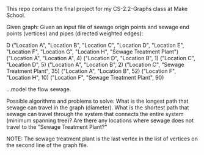 This repo contains the final project for my CS-2.2-Graphs class at Make School.

Given graph:
Given an input file of sewage origin points and sewage end points (vertices) and pipes (directed weighted edges):

D
("Location A", "Location B", "Location C", "Location D", "Location E", "Location F", "Location G", "Location H", "Sewage Treatment Plant")
("Location A", "Location A", 4)
("Location D", "Location B", 1)
("Location C", "Location D", 5)
("Location A", "Location B", 2)
("Location C", "Sewage Treatment Plant", 35)
("Location A", "Location B", 52)
("Location F", "Location H", 10)
("Location F", "Sewage Treatment Plant", 90)

...model the flow sewage.

Possible algorithms and problems to solve:
What is the longest path that sewage can travel in the graph (diameter).
What is the shortest path that sewage can travel through the system that connects the entire system (minimum spanning tree)?
Are there any locations where sewage does not travel to the "Sewage Treatment Plant?"

NOTE: The sewage treatment plant is the last vertex in the list of vertices on the second line of the graph file.
